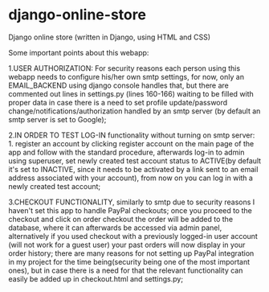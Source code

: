 # django-online-store
Django online store (written in Django, using HTML and CSS)

Some important points about this webapp:

1.USER AUTHORIZATION: 
For security reasons each person using this webapp needs to configure his/her own smtp settings, for now, only an EMAIL_BACKEND using django console handles that, but there are commented out lines in settings.py (lines 160-166) waiting to be filled with proper data in case there is a need to set profile update/password change/notifications/authorization handled by an smtp server (by default an smtp server is set to Google); 


2.IN ORDER TO TEST LOG-IN functionality without turning on smtp server: 1. register an account by clicking register account on the main page of the app and follow with the standard procedure, afterwards log-in to admin using superuser, set newly created test account status to ACTIVE(by default it's set to INACTIVE, since it needs to be activated by a link sent to an email address associated with your account), from now on you can log in with a newly created test account;


3.CHECKOUT FUNCTIONALITY, similarly to smtp due to security reasons I haven't set this app to handle PayPal checkouts; once you proceed to the checkout and click on order checkout the order will be added to the database, where it can afterwards be accessed via admin panel, alternatively if you used checkout with a previously logged-in user account (will not work for a guest user) your past orders will now display in your order history;  there are many reasons for not setting up PayPal integration in my project for the time being(security being one of the most important ones), but in case there is a need for that the relevant functionality can easily be added up in checkout.html and settings.py;

